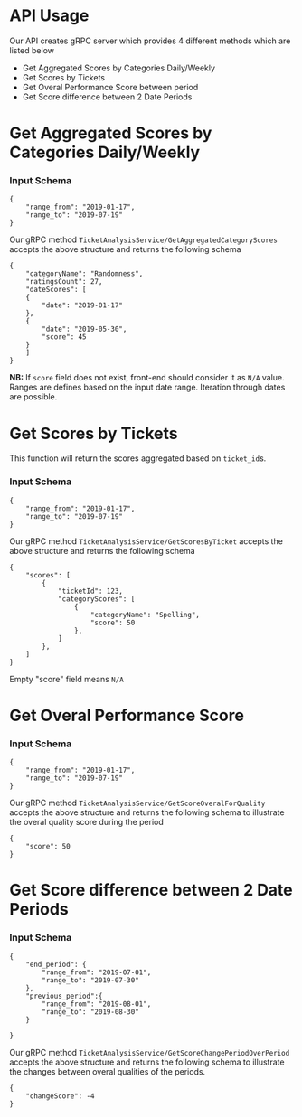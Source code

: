 # API Usage

Our API creates gRPC server which provides 4 different methods which are listed below

- Get Aggregated Scores by Categories Daily/Weekly
- Get Scores by Tickets
- Get Overal Performance Score between period
- Get Score difference between 2 Date Periods

# Get Aggregated Scores by Categories Daily/Weekly

### Input Schema

```
{
    "range_from": "2019-01-17", 
    "range_to": "2019-07-19"
}
```

Our gRPC method `TicketAnalysisService/GetAggregatedCategoryScores` accepts the above structure and returns the following schema 

```
{
    "categoryName": "Randomness",
    "ratingsCount": 27,
    "dateScores": [
    {
        "date": "2019-01-17"
    },
    {
        "date": "2019-05-30",
        "score": 45
    }
    ]
}
```

**NB:** If `score` field does not exist, front-end should consider it as `N/A` value. Ranges are defines based on the input date range. Iteration through dates are possible.


# Get Scores by Tickets

This function will return the scores aggregated based on `ticket_id`s. 

### Input Schema

```
{
    "range_from": "2019-01-17", 
    "range_to": "2019-07-19"
}
```

Our gRPC method `TicketAnalysisService/GetScoresByTicket` accepts the above structure and returns the following schema 

```
{
    "scores": [
        {
            "ticketId": 123,
            "categoryScores": [
                {
                    "categoryName": "Spelling",
                    "score": 50
                }, 
            ]
        },
    ]
}
```

Empty "score" field means `N/A`

# Get Overal Performance Score

### Input Schema

```
{
    "range_from": "2019-01-17", 
    "range_to": "2019-07-19"
}
```

Our gRPC method `TicketAnalysisService/GetScoreOveralForQuality` accepts the above structure and returns the following schema to illustrate the overal quality score during the period

```
{
    "score": 50
}
```

# Get Score difference between 2 Date Periods
### Input Schema

```
{
    "end_period": {
        "range_from": "2019-07-01", 
        "range_to": "2019-07-30"
    },
    "previous_period":{
        "range_from": "2019-08-01", 
        "range_to": "2019-08-30"
    }
    
}
```

Our gRPC method `TicketAnalysisService/GetScoreChangePeriodOverPeriod` accepts the above structure and returns the following schema to illustrate the changes between overal qualities of the periods. 

```
{
    "changeScore": -4
}
```